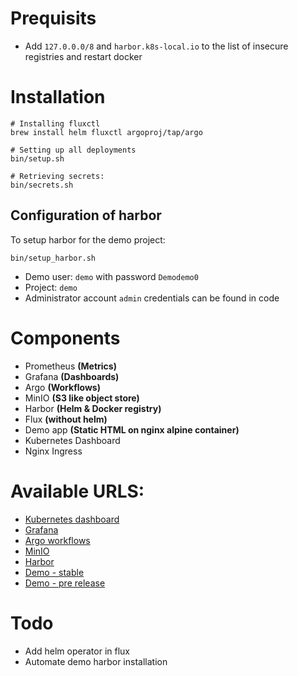 # Prequisits
* Add `127.0.0.0/8` and `harbor.k8s-local.io` to the list of insecure registries and restart docker

# Installation
```
# Installing fluxctl
brew install helm fluxctl argoproj/tap/argo

# Setting up all deployments
bin/setup.sh

# Retrieving secrets:
bin/secrets.sh
```

## Configuration of harbor
To setup harbor for the demo project:
```
bin/setup_harbor.sh
```
* Demo user: `demo` with password `Demodemo0`
* Project: `demo`
* Administrator account `admin` credentials can be found in code

# Components
* Prometheus **(Metrics)**
* Grafana    **(Dashboards)**
* Argo       **(Workflows)**
* MinIO      **(S3 like object store)**
* Harbor     **(Helm & Docker registry)**
* Flux **(without helm)**
* Demo app   **(Static HTML on nginx alpine container)**
* Kubernetes Dashboard
* Nginx Ingress

# Available URLS:

* [Kubernetes dashboard](https://dashboard.k8s-local.io)
* [Grafana](https://monitoring.k8s-local.io)
* [Argo workflows](https://argo.k8s-local.io)
* [MinIO](https://minio.k8s-local.io)
* [Harbor](https://harbor.k8s-local.io)
* [Demo - stable](https://demo.k8s-local.io)
* [Demo - pre release](https://demo.k8s-local.io/banana)


# Todo
* Add helm operator in flux
* Automate demo harbor installation
